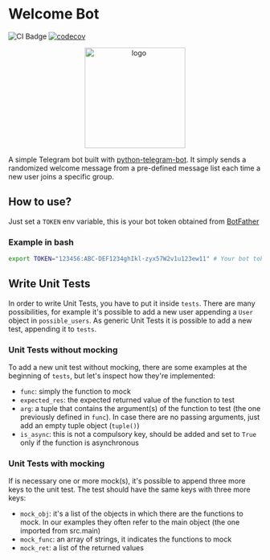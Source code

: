 # Welcome Bot
![CI Badge](https://github.com/QD-2022/Welcome-Bot/actions/workflows/ci.yml/badge.svg)
[![codecov](https://codecov.io/gh/QD-2022/Welcome-Bot/branch/main/graph/badge.svg?token=QCEZL2UKWD)](https://codecov.io/gh/QD-2022/Welcome-Bot)

<p align="center">
    <img src="icon.jpeg" alt="logo" width="200">
</p>

A simple Telegram bot built with [python-telegram-bot](https://python-telegram-bot.org/).
It simply sends a randomized welcome message from a pre-defined message list each time a new user joins a specific group.

## How to use?
Just set a `TOKEN` env variable, this is your bot token obtained from [BotFather](https://t.me/botfather)

### Example in bash
```bash
export TOKEN="123456:ABC-DEF1234ghIkl-zyx57W2v1u123ew11" # Your bot token
```

## Write Unit Tests
In order to write Unit Tests, you have to put it inside `tests`.
There are many possibilities, for example it's possible to add a new user appending a `User` object in `possible_users`.
As generic Unit Tests it is possible to add a new test, appending it to `tests`.

### Unit Tests without mocking
To add a new unit test without mocking, there are some examples at the beginning of `tests`, but let's inspect how they're implemented:
- `func`: simply the function to mock
- `expected_res`: the expected returned value of the function to test
- `arg`: a tuple that contains the argument(s) of the function to test (the one previously defined in `func`). In case there are no passing arguments, just add an empty tuple object (`tuple()`)
- `is_async`: this is not a compulsory key, should be added and set to `True` only if the function is asynchronous

### Unit Tests with mocking
If is necessary one or more mock(s), it's possible to append three more keys to the unit test. The test should have the same keys with three more keys:
- `mock_obj`: it's a list of the objects in which there are the functions to mock. In our examples they often refer to the main object (the one imported from src.main)
- `mock_func`: an array of strings, it indicates the functions to mock
- `mock_ret`: a list of the returned values
